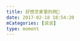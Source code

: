 ```yaml
---
title: 好想念家里的网💨
date: 2017-02-18 18:54:20
mCategories: [说说]
type: moment
---
```


<div id="pics-20170218185420"></div>

<script src="/lib/moment/pics.js"></script>
<script>
var data = [
    {"link": "2017-02-18_000000.jpeg", "type": "shuoshuo"}
];
picsRender(data, "pics-20170218185420");
</script>
